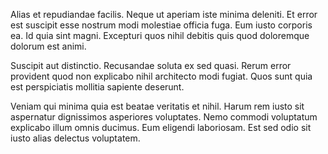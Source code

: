 Alias et repudiandae facilis. Neque ut aperiam iste minima deleniti. Et error est suscipit esse nostrum modi molestiae officia fuga. Eum iusto corporis ea. Id quia sint magni. Excepturi quos nihil debitis quis quod doloremque dolorum est animi.
 Suscipit aut distinctio. Recusandae soluta ex sed quasi. Rerum error provident quod non explicabo nihil architecto modi fugiat. Quos sunt quia est perspiciatis mollitia sapiente deserunt.
 Veniam qui minima quia est beatae veritatis et nihil. Harum rem iusto sit aspernatur dignissimos asperiores voluptates. Nemo commodi voluptatum explicabo illum omnis ducimus. Eum eligendi laboriosam. Est sed odio sit iusto alias delectus voluptatem.